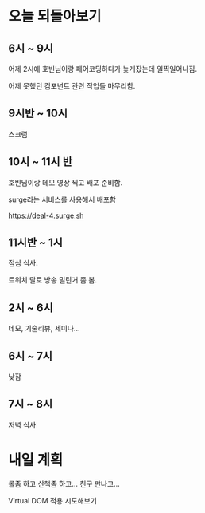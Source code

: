 # 오늘 되돌아보기

## 6시 ~ 9시

어제 2시에 호빈님이랑 페어코딩하다가 늦게잤는데 일찍일어나짐.

어제 못했던 컴포넌트 관련 작업들 마무리함.

## 9시반 ~ 10시

스크럼

## 10시 ~ 11시 반

호빈님이랑 데모 영상 찍고 배포 준비함.

surge라는 서비스를 사용해서 배포함

https://deal-4.surge.sh

## 11시반 ~ 1시

점심 식사.

트위치 랄로 방송 밀린거 좀 봄.

## 2시 ~ 6시

데모, 기술리뷰, 세미나...

## 6시 ~ 7시

낮잠

## 7시 ~ 8시

저녁 식사

# 내일 계획

롤좀 하고 산책좀 하고... 친구 만나고...

Virtual DOM 적용 시도해보기
